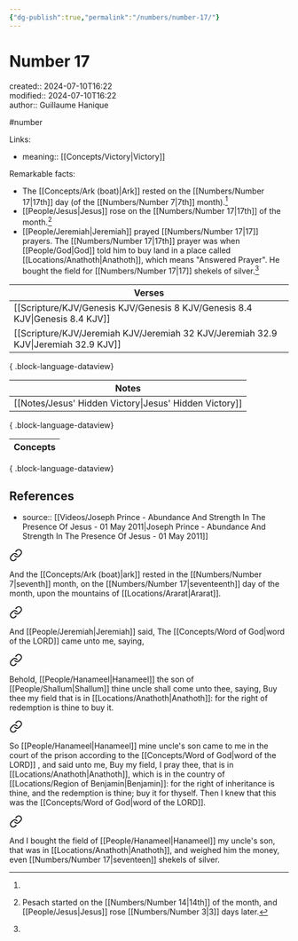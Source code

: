 ```yaml
---
{"dg-publish":true,"permalink":"/numbers/number-17/"}
---
```



# Number 17

created:: 2024-07-10T16:22  
modified:: 2024-07-10T16:22  
author:: Guillaume Hanique

#number

Links:

- meaning:: [[Concepts/Victory\|Victory]]

Remarkable facts:

- The [[Concepts/Ark (boat)\|Ark]] rested on the [[Numbers/Number 17\|17th]] day (of the [[Numbers/Number 7\|7th]] month).[^1]
- [[People/Jesus\|Jesus]] rose on the [[Numbers/Number 17\|17th]] of the month.[^2]
- [[People/Jeremiah\|Jeremiah]] prayed [[Numbers/Number 17\|17]] prayers. The [[Numbers/Number 17\|17th]] prayer was when [[People/God\|God]] told him to buy land in a place called [[Locations/Anathoth\|Anathoth]], which means "Answered Prayer". He bought the field for [[Numbers/Number 17\|17]] shekels of silver.[^3]


| Verses                                                                                 |
| -------------------------------------------------------------------------------------- |
| [[Scripture/KJV/Genesis KJV/Genesis 8 KJV/Genesis 8.4 KJV\|Genesis 8.4 KJV]]        |
| [[Scripture/KJV/Jeremiah KJV/Jeremiah 32 KJV/Jeremiah 32.9 KJV\|Jeremiah 32.9 KJV]] |

{ .block-language-dataview}

| Notes                                                     |
| --------------------------------------------------------- |
| [[Notes/Jesus' Hidden Victory\|Jesus' Hidden Victory]] |

{ .block-language-dataview}

| Concepts |
| -------- |

{ .block-language-dataview}

## References

- source:: [[Videos/Joseph Prince - Abundance And Strength In The Presence Of Jesus - 01 May 2011\|Joseph Prince - Abundance And Strength In The Presence Of Jesus - 01 May 2011]]

[^1]: 
<div class="transclusion internal-embed is-loaded"><a class="markdown-embed-link" href="/scripture/kjv/genesis-kjv/genesis-8-kjv/genesis-8-4-kjv/" aria-label="Open link"><svg xmlns="http://www.w3.org/2000/svg" width="24" height="24" viewBox="0 0 24 24" fill="none" stroke="currentColor" stroke-width="2" stroke-linecap="round" stroke-linejoin="round" class="svg-icon lucide-link"><path d="M10 13a5 5 0 0 0 7.54.54l3-3a5 5 0 0 0-7.07-7.07l-1.72 1.71"></path><path d="M14 11a5 5 0 0 0-7.54-.54l-3 3a5 5 0 0 0 7.07 7.07l1.71-1.71"></path></svg></a><div class="markdown-embed">



And the [[Concepts/Ark (boat)\|ark]] rested in the [[Numbers/Number 7\|seventh]] month, on the [[Numbers/Number 17\|seventeenth]] day of the month, upon the mountains of [[Locations/Ararat\|Ararat]].

</div></div>

[^2]: Pesach started on the [[Numbers/Number 14\|14th]] of the month, and [[People/Jesus\|Jesus]] rose [[Numbers/Number 3\|3]] days later.
[^3]: 
<div class="transclusion internal-embed is-loaded"><a class="markdown-embed-link" href="/scripture/kjv/jeremiah-kjv/jeremiah-32-kjv/jeremiah-32-6-kjv/" aria-label="Open link"><svg xmlns="http://www.w3.org/2000/svg" width="24" height="24" viewBox="0 0 24 24" fill="none" stroke="currentColor" stroke-width="2" stroke-linecap="round" stroke-linejoin="round" class="svg-icon lucide-link"><path d="M10 13a5 5 0 0 0 7.54.54l3-3a5 5 0 0 0-7.07-7.07l-1.72 1.71"></path><path d="M14 11a5 5 0 0 0-7.54-.54l-3 3a5 5 0 0 0 7.07 7.07l1.71-1.71"></path></svg></a><div class="markdown-embed">



And [[People/Jeremiah\|Jeremiah]] said, The [[Concepts/Word of God\|word of the LORD]] came unto me, saying,


</div></div>

<div class="transclusion internal-embed is-loaded"><a class="markdown-embed-link" href="/scripture/kjv/jeremiah-kjv/jeremiah-32-kjv/jeremiah-32-7-kjv/" aria-label="Open link"><svg xmlns="http://www.w3.org/2000/svg" width="24" height="24" viewBox="0 0 24 24" fill="none" stroke="currentColor" stroke-width="2" stroke-linecap="round" stroke-linejoin="round" class="svg-icon lucide-link"><path d="M10 13a5 5 0 0 0 7.54.54l3-3a5 5 0 0 0-7.07-7.07l-1.72 1.71"></path><path d="M14 11a5 5 0 0 0-7.54-.54l-3 3a5 5 0 0 0 7.07 7.07l1.71-1.71"></path></svg></a><div class="markdown-embed">



Behold, [[People/Hanameel\|Hanameel]] the son of [[People/Shallum\|Shallum]] thine uncle shall come unto thee, saying, Buy thee my field that is in [[Locations/Anathoth\|Anathoth]]: for the right of redemption is thine to buy it.


</div></div>

<div class="transclusion internal-embed is-loaded"><a class="markdown-embed-link" href="/scripture/kjv/jeremiah-kjv/jeremiah-32-kjv/jeremiah-32-8-kjv/" aria-label="Open link"><svg xmlns="http://www.w3.org/2000/svg" width="24" height="24" viewBox="0 0 24 24" fill="none" stroke="currentColor" stroke-width="2" stroke-linecap="round" stroke-linejoin="round" class="svg-icon lucide-link"><path d="M10 13a5 5 0 0 0 7.54.54l3-3a5 5 0 0 0-7.07-7.07l-1.72 1.71"></path><path d="M14 11a5 5 0 0 0-7.54-.54l-3 3a5 5 0 0 0 7.07 7.07l1.71-1.71"></path></svg></a><div class="markdown-embed">



So [[People/Hanameel\|Hanameel]] mine uncle's son came to me in the court of the prison according to the [[Concepts/Word of God\|word of the LORD]] , and said unto me, Buy my field, I pray thee, that is in [[Locations/Anathoth\|Anathoth]], which is in the country of [[Locations/Region of Benjamin\|Benjamin]]: for the right of inheritance is thine, and the redemption is thine; buy it for thyself. Then I knew that this was the [[Concepts/Word of God\|word of the LORD]].


</div></div>
 
<div class="transclusion internal-embed is-loaded"><a class="markdown-embed-link" href="/scripture/kjv/jeremiah-kjv/jeremiah-32-kjv/jeremiah-32-9-kjv/" aria-label="Open link"><svg xmlns="http://www.w3.org/2000/svg" width="24" height="24" viewBox="0 0 24 24" fill="none" stroke="currentColor" stroke-width="2" stroke-linecap="round" stroke-linejoin="round" class="svg-icon lucide-link"><path d="M10 13a5 5 0 0 0 7.54.54l3-3a5 5 0 0 0-7.07-7.07l-1.72 1.71"></path><path d="M14 11a5 5 0 0 0-7.54-.54l-3 3a5 5 0 0 0 7.07 7.07l1.71-1.71"></path></svg></a><div class="markdown-embed">



And I bought the field of [[People/Hanameel\|Hanameel]] my uncle's son, that was in [[Locations/Anathoth\|Anathoth]], and weighed him the money, even [[Numbers/Number 17\|seventeen]] shekels of silver.


</div></div>

